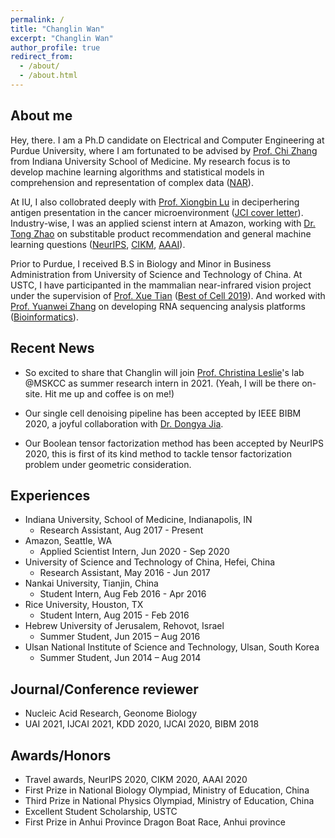 ```yaml
---
permalink: /
title: "Changlin Wan"
excerpt: "Changlin Wan"
author_profile: true
redirect_from: 
  - /about/
  - /about.html
---
```


About me
--------
Hey, there. I am a Ph.D candidate on Electrical and Computer Engineering at Purdue University, where I am fortunated to be advised by [Prof. Chi Zhang](https://zcslab.github.io/) from Indiana University School of Medicine. My research focus is to develop machine learning algorithms and statistical models in comprehension and representation of complex data ([NAR](https://academic.oup.com/nar/article/47/18/e111/5542876)).

At IU, I also collobrated deeply with [Prof. Xiongbin Lu](https://xiongbinlulab.org) in deciperhering antigen presentation in the cancer microenvironment ([JCI cover letter](https://www.jci.org/articles/view/140837)). Industry-wise, I was an applied scienst intern at Amazon, working with [Dr. Tong Zhao](https://scholar.google.com/citations?hl=en&user=SSBJh9oAAAAJ&view_op=list_works&sortby=pubdate) on substitable product recommendation and general machine learning questions ([NeurIPS](https://papers.nips.cc/paper/2020/file/1def1713ebf17722cbe300cfc1c88558-Paper.pdf), [CIKM](https://dl.acm.org/doi/abs/10.1145/3340531.3412156), [AAAI](https://ojs.aaai.org//index.php/AAAI/article/view/6072)). 

Prior to Purdue, I received B.S in Biology and Minor in Business Administration from University of Science and Technology of China. At USTC, I have participanted in the mammalian near-infrared vision project under the supervision of [Prof. Xue Tian](https://www.xuelab.ustc.edu.cn/) ([Best of Cell 2019](https://www.cell.com/cell/pdf/S0092-8674(19)30101-1.pdf)). And worked with [Prof. Yuanwei Zhang](http://www.biostacs.com/index.html) on developing RNA sequencing analysis platforms ([Bioinformatics](https://academic.oup.com/bioinformatics/article/33/20/3289/2976718)).


Recent News
-----------
- So excited to share that Changlin will join [Prof. Christina Leslie](https://www.mskcc.org/research/ski/labs/christina-leslie)'s lab @MSKCC as summer research intern in 2021. (Yeah, I will be there on-site. Hit me up and coffee is on me!)

- Our single cell denoising pipeline has been accepted by IEEE BIBM 2020, a joyful collaboration with [Dr. Dongya Jia](https://scholar.google.com/citations?user=lz2H6dsAAAAJ&hl=en).

- Our Boolean tensor factorization method has been accepted by NeurIPS 2020, this is first of its kind method to tackle tensor factorization problem under geometric consideration.


Experiences
-----------
- Indiana University, School of Medicine, Indianapolis, IN
  - Research Assistant, Aug 2017 - Present
- Amazon, Seattle, WA
  - Applied Scientist Intern, Jun 2020 - Sep 2020
- University of Science and Technology of China, Hefei, China
  - Research Assistant, May 2016 - Jun 2017
- Nankai University, Tianjin, China
  - Student Intern, Aug Feb 2016 - Apr 2016
- Rice University, Houston, TX
  - Student Intern, Aug 2015 - Feb 2016
- Hebrew University of Jerusalem, Rehovot, Israel
  - Summer Student, Jun 2015 – Aug 2016
- Ulsan National Institute of Science and Technology, Ulsan, South Korea
  - Summer Student, Jun 2014 – Aug 2014

Journal/Conference reviewer
-----------------
- Nucleic Acid Research, Geonome Biology
- UAI 2021, IJCAI 2021, KDD 2020, IJCAI 2020, BIBM 2018


Awards/Honors
-------------
- Travel awards, NeurIPS 2020, CIKM 2020, AAAI 2020
- First Prize in National Biology Olympiad, Ministry of Education, China
- Third Prize in National Physics Olympiad, Ministry of Education, China
- Excellent Student Scholarship, USTC
- First Prize in Anhui Province Dragon Boat Race, Anhui province

